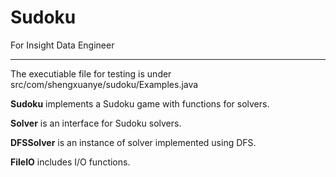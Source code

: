 Sudoku
=========

For Insight Data Engineer

--------------------------------

The executiable file for testing is under src/com/shengxuanye/sudoku/Examples.java

__Sudoku__ implements a Sudoku game with functions for solvers. 

__Solver__ is an interface for Sudoku solvers.

__DFSSolver__ is an instance of solver implemented using DFS.  

__FileIO__ includes I/O functions. 
